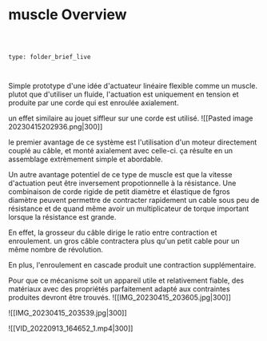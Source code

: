# muscle Overview



 



```ccard



type: folder_brief_live



```







Simple prototype d'une idée d'actuateur linéaire flexible comme un muscle. plutot que d'utiliser un fluide, l'actuation est uniquement en tension et produite par une corde qui est enroulée axialement. 







un effet similaire au jouet siffleur sur une corde est utilisé. ![[Pasted image 20230415202936.png|300]]



le premier avantage de ce système est l'utilisation d'un moteur directement couplé au câble, et monté axialement avec celle-ci. ça résulte en un assemblage extrèmement simple et abordable.



Un  autre avantage potentiel de ce type de muscle est que la vitesse d'actuation peut être inversement propotionnelle à la résistance. Une combinaison de corde rigide de petit diamètre et élastique de fgros diamètre peuvent permettre de contracter rapidement un cable sous peu de résistance et de quand même avoir un multiplicateur de torque important lorsque la résistance est grande.  



En effet, la grosseur du câble dirige le ratio entre contraction et enroulement. un gros câble contractera plus qu'un petit cable pour un même nombre de révolution. 



En plus, l'enroulement en cascade produit une contraction supplémentaire.







Pour que ce mécanisme soit un appareil utile et relativement fiable, des matériaux avec des propriétés parfaitement adapté aux contraintes produites devront être trouvés. ![[IMG_20230415_203605.jpg|300]]







![[IMG_20230415_203539.jpg|300]]



















![[VID_20220913_164652_1.mp4|300]]